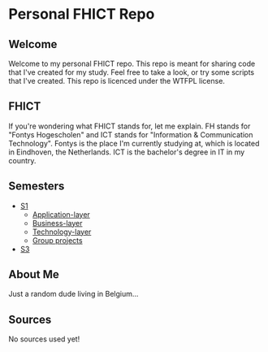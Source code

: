 # Personal FHICT Repo

## Welcome

Welcome to my personal FHICT repo. This repo is meant for sharing code that I've created for my study. Feel free to take a look, or try some scripts that I've created. This repo is licenced under the WTFPL license.

## FHICT

If you're wondering what FHICT stands for, let me explain. FH stands for "Fontys Hogescholen" and ICT stands for "Information & Communication Technology". Fontys is the place I'm currently studying at, which is located in Eindhoven, the Netherlands. ICT is the bachelor's degree in IT in my country.

## Semesters
* [S1](https://github.com/dogefreak/FHICT/tree/main/S1/)
  * [Application-layer](https://github.com/dogefreak/FHICT/tree/main/S1/App-Layer)
  * [Business-layer](https://github.com/dogefreak/FHICT/tree/main/S1/Busn-Layer)
  * [Technology-layer](https://github.com/dogefreak/FHICT/tree/main/S1/Tech-Layer)
  * [Group projects](https://github.com/dogefreak/FHICT/tree/main/S1/Prof-Layer)
* [S3](https://github.com/dogefreak/FHICT/tree/main/S3/)

## About Me

Just a random dude living in Belgium...

## Sources

No sources used yet!

